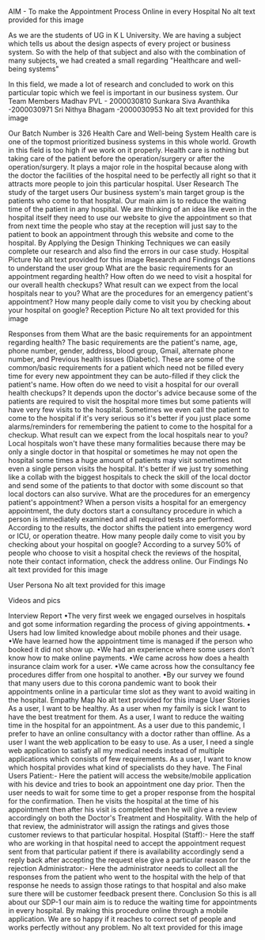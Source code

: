 AIM - To make the Appointment Process Online in every Hospital
No alt text provided for this image

As we are the students of UG in K L University. We are having a subject which tells us about the design aspects of every project or business system. So with the help of that subject and also with the combination of many subjects, we had created a small regarding "Healthcare and well-being systems"

In this field, we made a lot of research and concluded to work on this particular topic which we feel is important in our business system.
Our Team Members
Madhav PVL - 2000030810
Sunkara Siva Avanthika -2000030971
Sri Nithya Bhagam -2000030953
No alt text provided for this image

Our Batch Number is 326
Health Care and Well-being System
Health care is one of the topmost prioritized business systems in this whole world. Growth in this field is too high if we work on it properly. Health care is nothing but taking care of the patient before the operation/surgery or after the operation/surgery.
It plays a major role in the hospital because along with the doctor the facilities of the hospital need to be perfectly all right so that it attracts more people to join this particular hospital.
User Research
The study of the target users
Our business system's main target group is the patients who come to that hospital.
Our main aim is to reduce the waiting time of the patient in any hospital.
We are thinking of an idea like even in the hospital itself they need to use our website to give the appointment so that from next time the people who stay at the reception will just say to the patient to book an appointment through this website and come to the hospital.
By Applying the Design Thinking Techniques we can easily complete our research and also find the errors in our case study.
Hospital Picture
No alt text provided for this image
Research and Findings
Questions to understand the user group
What are the basic requirements for an appointment regarding health?
How often do we need to visit a hospital for our overall health checkups?
What result can we expect from the local hospitals near to you?
What are the procedures for an emergency patient's appointment?
How many people daily come to visit you by checking about your hospital on google?
Reception Picture
No alt text provided for this image

Responses from them
What are the basic requirements for an appointment regarding health? The basic requirements are the patient's name, age, phone number, gender, address, blood group, Gmail, alternate phone number, and Previous health issues (Diabetic). These are some of the common/basic requirements for a patient which need not be filled every time for every new appointment they can be auto-filled if they click the patient's name.
How often do we need to visit a hospital for our overall health checkups? It depends upon the doctor's advice because some of the patients are required to visit the hospital more times but some patients will have very few visits to the hospital. Sometimes we even call the patient to come to the hospital if it's very serious so it's better if you just place some alarms/reminders for remembering the patient to come to the hospital for a checkup.
What result can we expect from the local hospitals near to you? Local hospitals won't have these many formalities because there may be only a single doctor in that hospital or sometimes he may not open the hospital some times a huge amount of patients may visit sometimes not even a single person visits the hospital. It's better if we just try something like a collab with the biggest hospitals to check the skill of the local doctor and send some of the patients to that doctor with some discount so that local doctors can also survive.
What are the procedures for an emergency patient's appointment? When a person visits a hospital for an emergency appointment, the duty doctors start a consultancy procedure in which a person is immediately examined and all required tests are performed. According to the results, the doctor shifts the patient into emergency word or ICU, or operation theatre.
How many people daily come to visit you by checking about your hospital on google? According to a survey 50% of people who choose to visit a hospital check the reviews of the hospital, note their contact information, check the address online.
Our Findings
No alt text provided for this image

User Persona
No alt text provided for this image

Videos and pics


Interview Report
•The very first week we engaged ourselves in hospitals and got some information regarding the process of giving appointments.
• Users had low limited knowledge about mobile phones and their usage.
•We have learned how the appointment time is managed if the person who booked it did not show up.
•We had an experience where some users don’t know how to make online payments.
•We came across how does a health insurance claim work for a user. 
•We came across how the consultancy fee procedures differ from one hospital to another.
•By our survey we found that many users due to this corona pandemic want to book their appointments online in a particular time slot as they want to avoid waiting in the hospital.
Empathy Map
No alt text provided for this image
User Stories
As a user, I want to be healthy.
As a user when my family is sick I want to have the best treatment for them.
As a user, I want to reduce the waiting time in the hospital for an appointment.
As a user due to this pandemic, I prefer to have an online consultancy with a doctor rather than offline.
As a user I want the web application to be easy to use.
As a user, I need a single web application to satisfy all my medical needs instead of multiple applications which consists of few requirements.
As a user, I want to know which hospital provides what kind of specialists do they have.
The Final Users
Patient:- Here the patient will access the website/mobile application with his device and tries to book an appointment one day prior. Then the user needs to wait for some time to get a proper response from the hospital for the confirmation. Then he visits the hospital at the time of his appointment then after his visit is completed then he will give a review accordingly on both the Doctor's Treatment and Hospitality. With the help of that review, the administrator will assign the ratings and gives those customer reviews to that particular hospital.
Hospital (Staff):- Here the staff who are working in that hospital need to accept the appointment request sent from that particular patient if there is availability accordingly send a reply back after accepting the request else give a particular reason for the rejection
Administrator:- Here the administrator needs to collect all the responses from the patient who went to the hospital with the help of that response he needs to assign those ratings to that hospital and also make sure there will be customer feedback present there.
Conclusion
So this is all about our SDP-1 our main aim is to reduce the waiting time for appointments in every hospital. By making this procedure online through a mobile application. We are so happy if it reaches to correct set of people and works perfectly without any problem.
No alt text provided for this image
